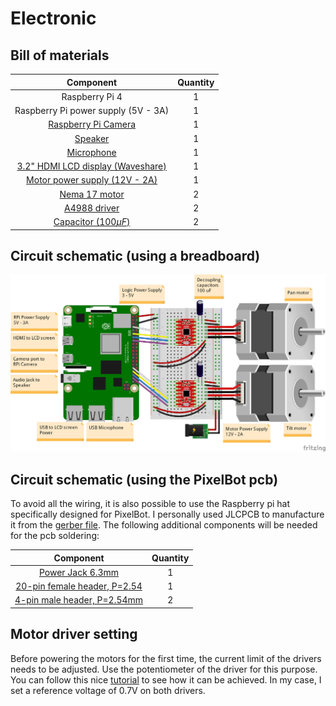 # Electronic

## Bill of materials

| Component       |    Quantity     |
| :-------------: | :-------------: |
| Raspberry Pi 4  |        1        |
| Raspberry Pi power supply (5V - 3A)  |        1        |
| [Raspberry Pi Camera](https://www.amazon.fr/gp/product/B07ZZ2K7WP/ref=ppx_yo_dt_b_asin_title_o00_s02?ie=UTF8&psc=1)  |        1        |
| [Speaker](https://www.amazon.fr/gp/product/B07RFQKY4R/ref=ppx_yo_dt_b_asin_title_o02_s01?ie=UTF8&psc=1)  |        1        |
| [Microphone](https://www.amazon.fr/gp/product/B01LCIGY8U/ref=ppx_yo_dt_b_asin_title_o00_s00?ie=UTF8&psc=1)  |        1        |
| [3.2" HDMI LCD display (Waveshare)](https://www.waveshare.com/3.2inch-hdmi-lcd-h.htm) |        1        |
| [Motor power supply (12V - 2A)](https://www.amazon.fr/gp/product/B01G0Q3RWU/ref=ppx_yo_dt_b_asin_title_o03_s00?ie=UTF8&psc=1) |        1        |
| [Nema 17 motor](https://www.amazon.fr/gp/product/B06XRFCP3X/ref=ppx_yo_dt_b_asin_title_o01_s01?ie=UTF8&th=1)   |        2        |
| [A4988 driver](https://www.amazon.fr/gp/product/B07MXXL2KW/ref=ppx_yo_dt_b_asin_title_o01_s01?ie=UTF8&psc=1)    |        2        |
| [Capacitor ($100\mu F$)](https://www.lcsc.com/product-detail/Aluminum-Electrolytic-Capacitors-Leaded_LCSC-100uF-35V-6-3-11_C45076.html)    |        2        |

## Circuit schematic (using a breadboard)

![Wiring diagram](https://github.com/RomainMaure/PixelBot/blob/main/electronic/wiring_diagram.png)

## Circuit schematic (using the PixelBot pcb)

To avoid all the wiring, it is also possible to use the Raspberry pi hat specifically designed for PixelBot. I personally used JLCPCB to manufacture it from the [gerber file](https://github.com/RomainMaure/PixelBot/blob/main/electronic/Gerber_pixel_bot_pi_hat_V1_0). The following additional components will be needed for the pcb soldering:

| Component       |    Quantity     |
| :-------------: | :-------------: |
| [Power Jack 6.3mm](https://www.lcsc.com/product-detail/AC-DC-Power-Connectors_SOFNG-DC005-T20_C111567.html)  |        1        |
| [20-pin female header, P=2.54](https://www.lcsc.com/product-detail/Female-Headers_ZHOURI-2-54-2-20_C2977589.html)  |        1        |
| [4-pin male header, P=2.54mm](https://www.lcsc.com/product-detail/Pin-Headers_JST-Sales-America-RE-H042TD-1190-LF-SN_C265319.html)  |        2        |

## Motor driver setting

Before powering the motors for the first time, the current limit of the drivers needs to be adjusted. Use the potentiometer of the driver for this purpose. You can follow this nice [tutorial](https://www.youtube.com/watch?v=7spK_BkMJys&t=735s) to see how it can be achieved. In my case, I set a reference voltage of 0.7V on both drivers.
